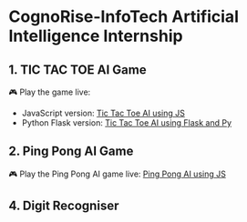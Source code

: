﻿# CognoRise-InfoTech Artificial Intelligence Internship
## 1. TIC TAC TOE AI Game
🎮 Play the game live:
- JavaScript version: [Tic Tac Toe AI using JS](https://cogno-rise-info-tech.vercel.app/)
- Python Flask version: [Tic Tac Toe AI using Flask and Py](https://cogno-rise-info-tech-3usq.vercel.app/)
## 2. Ping Pong AI Game
🎮 Play the Ping Pong AI game live: [Ping Pong AI using JS](https://cogno-rise-info-tech-jhno.vercel.app/)

## 4. Digit Recogniser

